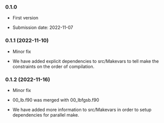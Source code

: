 ### 0.1.0 

* First version

* Submission date: 	2022-11-07
 
### 0.1.1 (2022-11-10)

* Minor fix

* We have added explicit dependencies to src/Makevars 
	to tell make the constraints on the order of compilation.	

### 0.1.2 (2022-11-16)

* Minor fix

* 00_lb.f90 was merged with 00_lbfgsb.f90

* We have added more information to src/Makevars in order to 
	setup dependencies for parallel make.	
	